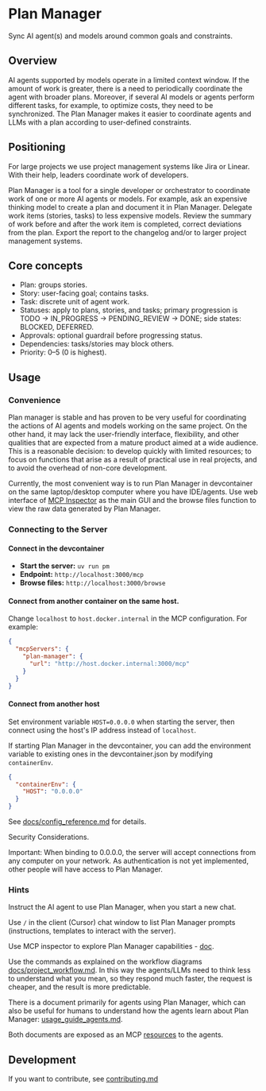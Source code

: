 # Plan Manager

Sync AI agent(s) and models around common goals and constraints.

## Overview

AI agents supported by models operate in a limited context window. If the amount of work is greater, there is a need to periodically coordinate the agent with broader plans. Moreover, if several AI models or agents perform different tasks, for example, to optimize costs, they need to be synchronized. The Plan Manager makes it easier to coordinate agents and LLMs with a plan according to user-defined constraints.

## Positioning

For large projects we use project management systems like Jira or Linear. With their help, leaders coordinate work of developers. 

Plan Manager is a tool for a single developer or orchestrator to coordinate work of one or more AI agents or models. For example, ask an expensive thinking model to create a plan and document it in Plan Manager. Delegate work items (stories, tasks) to less expensive models. Review the summary of work before and after the work item is completed, correct deviations from the plan. Export the report to the changelog and/or to larger project management systems.

## Core concepts

- Plan: groups stories.
- Story: user-facing goal; contains tasks.
- Task: discrete unit of agent work.
- Statuses: apply to plans, stories, and tasks; primary progression is TODO → IN_PROGRESS → PENDING_REVIEW → DONE; side states: BLOCKED, DEFERRED.
- Approvals: optional guardrail before progressing status.
- Dependencies: tasks/stories may block others.
- Priority: 0–5 (0 is highest).

## Usage

### Convenience

Plan manager is stable and has proven to be very useful for coordinating the actions of AI agents and models working on the same project. On the other hand, it may lack the user-friendly interface, flexibility, and other qualities that are expected from a mature product aimed at a wide audience. This is a reasonable decision: to develop quickly with limited resources; to focus on functions that arise as a result of practical use in real projects, and to avoid the overhead of non-core development. 

Currently, the most convenient way is to run Plan Manager in devcontainer on the same laptop/desktop computer where you have IDE/agents. Use web interface of [MCP Inspector](dev/mcp-inspector/README.md) as the main GUI and the browse files function to view the raw data generated by Plan Manager. 

### Connecting to the Server

#### Connect in the devcontainer

- **Start the server:** `uv run pm`
- **Endpoint:** `http://localhost:3000/mcp`
- **Browse files:** `http://localhost:3000/browse`

#### Connect from another container on the same host.

Change `localhost` to `host.docker.internal` in the MCP configuration. For example:

```json
{
  "mcpServers": {
    "plan-manager": {
      "url": "http://host.docker.internal:3000/mcp"
    }
  }
}
```

#### Connect from another host

Set environment variable `HOST=0.0.0.0` when starting the server, then connect using the host's IP address instead of `localhost`.

If starting Plan Manager in the devcontainer, you can add the environment variable to existing ones in the devcontainer.json by modifying `containerEnv`.

```json
{
  "containerEnv": {
    "HOST": "0.0.0.0"
  }
}
```

See [docs/config_reference.md](docs/config_reference.md) for details.

Security Considerations.

Important: When binding to 0.0.0.0, the server will accept connections from any computer on your network. As authentication is not yet implemented, other people will have access to Plan Manager.

### Hints

Instruct the AI agent to use Plan Manager, when you start a new chat. 

Use `/` in the client (Cursor) chat window to list Plan Manager prompts (instructions, templates to interact with the server).

Use MCP inspector to explore Plan Manager capabilities - [doc](dev/mcp-inspector/README.md).

Use the commands as explained on the workflow diagrams [docs/project_workflow.md](docs/project_workflow.md). In this way the agents/LLMs need to think less to understand what you mean, so they respond much faster, the request is cheaper, and the result is more predictable.

There is a document primarily for agents using Plan Manager, which can also be useful for humans to understand how the agents learn about Plan Manager: [usage_guide_agents.md](docs/usage_guide_agents.md). 

Both documents are exposed as an MCP [resources](https://modelcontextprotocol.io/specification/2025-06-18/server/resources) to the agents.


## Development

If you want to contribute, see [contributing.md](docs/contributing.md)
